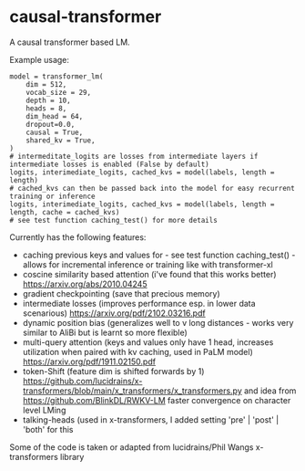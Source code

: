 # causal-transformer
A causal transformer based LM.

Example usage:
```
model = transformer_lm(
    dim = 512,
    vocab_size = 29,
    depth = 10,
    heads = 8,
    dim_head = 64,
    dropout=0.0,
    causal = True,
    shared_kv = True,
)
# intermeditate_logits are losses from intermediate layers if intermediate losses is enabled (False by default)
logits, interimediate_logits, cached_kvs = model(labels, length = length)
# cached_kvs can then be passed back into the model for easy recurrent training or inference
logits, interimediate_logits, cached_kvs = model(labels, length = length, cache = cached_kvs)
# see test function caching_test() for more details
```

Currently has the following features:
- caching previous keys and values for - see test function caching_test() - allows for incremental inference or training like with transformer-xl 
- coscine similarity based attention (i've found that this works better) https://arxiv.org/abs/2010.04245
- gradient checkpointing (save that precious memory)
- intermediate losses (improves performance esp. in lower data scenarious) https://arxiv.org/pdf/2102.03216.pdf
- dynamic position bias (generalizes well to v long distances - works very similar to AliBi but is learnt so more flexible)
- multi-query attention (keys and values only have 1 head, increases utilization when paired with kv caching, used in PaLM model) https://arxiv.org/pdf/1911.02150.pdf
- token-Shift (feature dim is shifted forwards by 1) https://github.com/lucidrains/x-transformers/blob/main/x_transformers/x_transformers.py and idea from https://github.com/BlinkDL/RWKV-LM faster convergence on character level LMing
- talking-heads (used in x-transformers, I added setting 'pre' | 'post' | 'both' for this


Some of the code is taken or adapted from lucidrains/Phil Wangs x-transformers library
